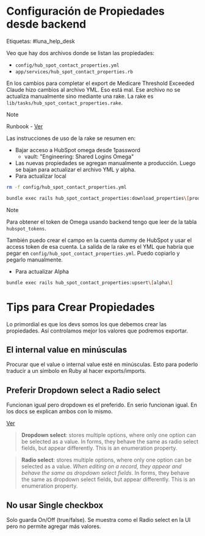 # Configuración de Propiedades desde backend

Etiquetas: #luna_help_desk 

Veo que hay dos archivos donde se listan las propiedades:

- `config/hub_spot_contact_properties.yml`
- `app/services/hub_spot_contact_properties.rb`

En los cambios para completar el export de Medicare Threshold Exceeded Claude hizo cambios al archivo YML. Eso está mal. Ese archivo no se actualiza manualmente sino mediante una rake. La rake es `lib/tasks/hub_spot_contact_properties.rake`.

> [!Note]
> Runbook - [Ver](https://www.notion.so/getluna/Syncing-New-HubSpot-Properties-1edd6a8a87b78035833fc3d1ad54d7fb)

Las instrucciones de uso de la rake se resumen en:

- Bajar acceso a HubSpot omega desde 1password
	- vault: "Engineering: Shared Logins Omega"
- Las nuevas propiedades se agregan manualmente a producción. Luego se bajan para actualizar el archivo YML y alpha.
- Para actualizar local

```bash
rm -f config/hub_spot_contact_properties.yml

bundle exec rails hub_spot_contact_properties:download_properties\[production\] > config/hub_spot_contact_properties.yml
```

> [!Note]
> Para obtener el token de Omega usando backend tengo que leer de la tabla `hubspot_tokens`.
>
> También puedo crear el campo en la cuenta dummy de HubSpot y usar el access token de esa cuenta. La salida de la rake es el YML que habría que pegar en `config/hub_spot_contact_properties.yml`. Puedo copiarlo y pegarlo manualmente.


- Para actualizar Alpha

```bash
bundle exec rails hub_spot_contact_properties:upsert\[alpha\]
```

# Tips para Crear Propiedades

Lo primordial es que los devs somos los que debemos crear las propiedades. Así controlamos mejor los valores que podremos exportar.

## El internal value en minúsculas

Procurar que el value o internal value esté en minúsculas. Esto para poderlo traducir a un símbolo en Ruby al hacer exports/imports.

## Preferir Dropdown select a Radio select

Funcionan igual pero dropdown es el preferido. En serio funcionan igual. En los docs se explican ambos con lo mismo.

[Ver](https://knowledge.hubspot.com/properties/property-field-types-in-hubspot#choosing-options)

> **Dropdown select**: stores multiple options, where only one option can be selected as a value. In forms, they behave the same as radio select fields, but appear differently. This is an enumeration property.

> **Radio select**: stores multiple options, where only one option can be selected as a value. *When editing on a record, they appear and behave the same as dropdown select fields*. In forms, they behave the same as dropdown select fields, but appear differently. This is an enumeration property.

## No usar Single checkbox

Solo guarda On/Off (true/false). Se muestra como el Radio select en la UI pero no permite agregar más valores.